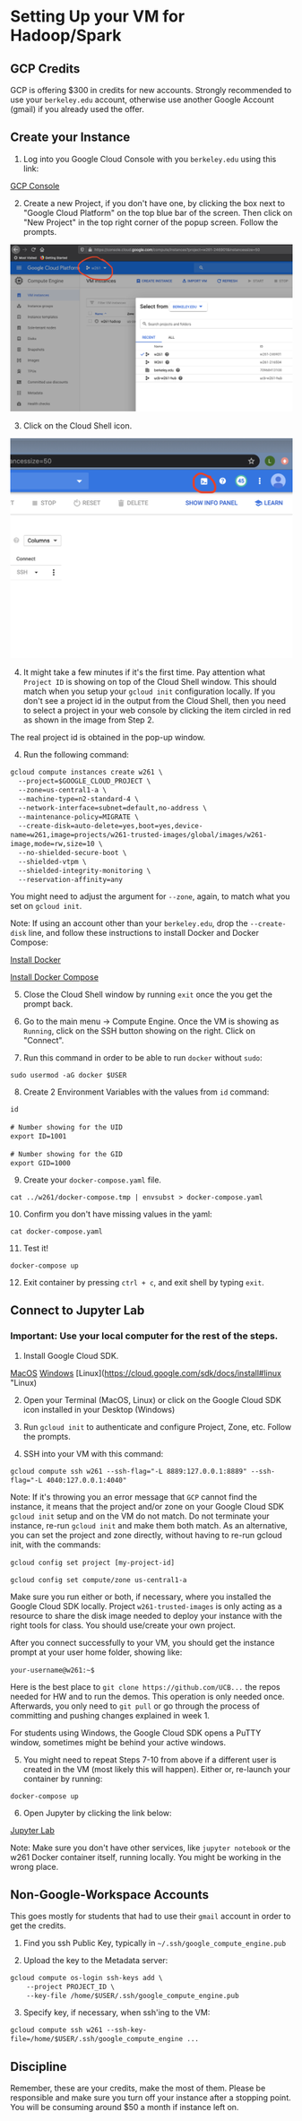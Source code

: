 # Setting Up your VM for Hadoop/Spark

## GCP Credits

GCP is offering $300 in credits for new accounts. Strongly recommended to use your `berkeley.edu` account, otherwise use another Google Account (gmail) if you already used the offer.

## Create your Instance

1. Log into you Google Cloud Console with you `berkeley.edu` using this link:

[GCP Console](http://console.cloud.google.com "Google Cloud")

2. Create a new Project, if you don't have one, by clicking the box next to "Google Cloud Platform" on the top blue bar of the screen. Then click on "New Project" in the top right corner of the popup screen. Follow the prompts.

![alt text](https://github.com/UCB-w261/w261-environment/blob/master/setup-gcp-hadoop-env/project-id.png "Project ID")

3. Click on the Cloud Shell icon.

![alt text](https://github.com/UCB-w261/w261-environment/blob/master/setup-gcp-hadoop-env/cloud_shell.png "Cloud Shell")

4. It might take a few minutes if it's the first time. Pay attention what `Project ID` is showing on top of the Cloud Shell window. This should match when you setup your `gcloud init` configuration locally. If you don't see a project id in the output from the Cloud Shell, then you need to select a project in your web console by clicking the item circled in red as shown in the image from Step 2.

The real project id is obtained in the pop-up window.

4. Run the following command:

```
gcloud compute instances create w261 \
  --project=$GOOGLE_CLOUD_PROJECT \
  --zone=us-central1-a \
  --machine-type=n2-standard-4 \
  --network-interface=subnet=default,no-address \
  --maintenance-policy=MIGRATE \
  --create-disk=auto-delete=yes,boot=yes,device-name=w261,image=projects/w261-trusted-images/global/images/w261-image,mode=rw,size=10 \
  --no-shielded-secure-boot \
  --shielded-vtpm \
  --shielded-integrity-monitoring \
  --reservation-affinity=any
```
You might need to adjust the argument for `--zone`, again, to match what you set on `gcloud init`.

Note: If using an account other than your `berkeley.edu`, drop the `--create-disk` line, and follow these instructions to install Docker and Docker Compose:

[Install Docker](https://docs.docker.com/engine/install/debian/ "Install Docker")

[Install Docker Compose](https://docs.docker.com/compose/install/ "Install Docker Compose")

5. Close the Cloud Shell window by running `exit` once the you get the prompt back.

6. Go to the main menu -> Compute Engine. Once the VM is showing as `Running`, click on the SSH button showing on the right. Click on "Connect".

7. Run this command in order to be able to run `docker` without `sudo`:
```
sudo usermod -aG docker $USER
```

8. Create 2 Environment Variables with the values from `id` command:
```
id

# Number showing for the UID
export ID=1001

# Number showing for the GID
export GID=1000
```

9. Create your `docker-compose.yaml` file.
```
cat ../w261/docker-compose.tmp | envsubst > docker-compose.yaml
```

10. Confirm you don't have missing values in the yaml:
```
cat docker-compose.yaml
```

11. Test it!
```
docker-compose up
```

12. Exit container by pressing `ctrl + c`, and exit shell by typing `exit`.

## Connect to Jupyter Lab
### Important: Use your local computer for the rest of the steps.

1. Install Google Cloud SDK.

[MacOS](https://cloud.google.com/sdk/docs/install#mac "MacOS")
[Windows](https://cloud.google.com/sdk/docs/install#windows "Windows")
[Linux](https://cloud.google.com/sdk/docs/install#linux "Linux)

2. Open your Terminal (MacOS, Linux) or click on the Google Cloud SDK icon installed in your Desktop (Windows)

3. Run `gcloud init` to authenticate and configure Project, Zone, etc. Follow the prompts.

4. SSH into your VM with this command:
```
gcloud compute ssh w261 --ssh-flag="-L 8889:127.0.0.1:8889" --ssh-flag="-L 4040:127.0.0.1:4040"
```

Note: If it's throwing you an error message that `GCP` cannot find the instance, it means that the project and/or zone on your Google Cloud SDK `gcloud init` setup and on the VM do not match. Do not terminate your instance, re-run `gcloud init` and make them both match. As an alternative, you can set the project and zone directly, without having to re-run gcloud init, with the commands:

`gcloud config set project [my-project-id]`

`gcloud config set compute/zone us-central1-a`

Make sure you run either or both, if necessary, where you installed the Google Cloud SDK locally. Project `w261-trusted-images` is only acting as a resource to share the disk image needed to deploy your instance with the right tools for class. You should use/create your own project.

After you connect successfully to your VM, you should get the instance prompt at your user home folder, showing like:

`your-username@w261:~$`

Here is the best place to `git clone https://github.com/UCB...` the repos needed for HW and to run the demos. This operation is only needed once. Afterwards, you only need to `git pull` or go through the process of committing and pushing changes explained in week 1.

For students using Windows, the Google Cloud SDK opens a PuTTY window, sometimes might be behind your active windows.

5. You might need to repeat Steps 7-10 from above if a different user is created in the VM (most likely this will happen). Either or, re-launch your container by running:
```
docker-compose up
```

6. Open Jupyter by clicking the link below:

[Jupyter Lab](http://localhost:8889 "Click here to open Jupyter Lab")

Note: Make sure you don't have other services, like `jupyter notebook` or the w261 Docker container itself, running locally. You might be working in the wrong place.

## Non-Google-Workspace Accounts

This goes mostly for students that had to use their `gmail` account in order to get the credits.

1. Find you ssh Public Key, typically in `~/.ssh/google_compute_engine.pub`

2. Upload the key to the Metadata server:
```
gcloud compute os-login ssh-keys add \
    --project PROJECT_ID \
    --key-file /home/$USER/.ssh/google_compute_engine.pub
```

3. Specify key, if necessary, when ssh'ing to the VM:
```
gcloud compute ssh w261 --ssh-key-file=/home/$USER/.ssh/google_compute_engine ...
```

## Discipline

Remember, these are your credits, make the most of them. Please be responsible and make sure you turn off your instance after a stopping point. You will be consuming around $50 a month if instance left on.
